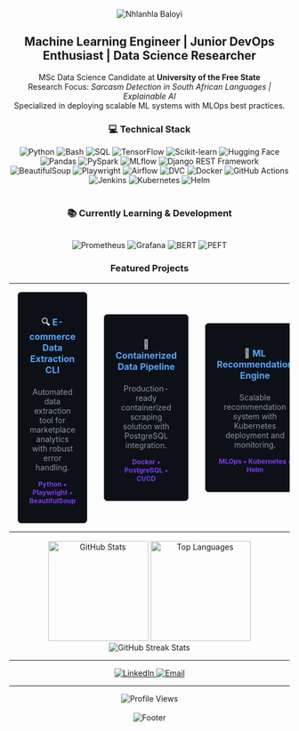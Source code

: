 <!-- Header Banner -->
<div align="center">
  <img src="https://capsule-render.vercel.app/api?type=waving&color=0D1117&height=120&section=header&text=Nhlanhla%20Baloyi&fontSize=40&fontColor=58A6FF&animation=fadeIn&fontAlignY=35" alt="Nhlanhla Baloyi"/>
</div>

<!-- Title -->
<h2 align="center">Machine Learning Engineer | Junior DevOps Enthusiast | Data Science Researcher</h2>

<!-- About Me -->
<p align="center">
  MSc Data Science Candidate at <strong>University of the Free State</strong><br>
  Research Focus: <em>Sarcasm Detection in South African Languages | Explainable AI</em><br>
  Specialized in deploying scalable ML systems with MLOps best practices.
</p>

<!-- Tech Stack Section -->
<h3 align="center">💻 Technical Stack</h3>

<div align="center">
  <!-- Programming & Scripting -->
  <img src="https://img.shields.io/badge/Python-3776AB?style=for-the-badge&logo=python&logoColor=white&labelColor=black" alt="Python"/>
  <img src="https://img.shields.io/badge/Bash-121011?style=for-the-badge&logo=gnubash&logoColor=white" alt="Bash"/>
  <img src="https://img.shields.io/badge/SQL-003B57?style=for-the-badge&logo=postgresql&logoColor=white" alt="SQL"/>

  <!-- Machine Learning & Data -->
  <img src="https://img.shields.io/badge/TensorFlow-FF6F00?style=for-the-badge&logo=tensorflow&logoColor=white" alt="TensorFlow"/>
  <img src="https://img.shields.io/badge/Scikit--Learn-F7931E?style=for-the-badge&logo=scikit-learn&logoColor=white" alt="Scikit-learn"/>
  <img src="https://img.shields.io/badge/HuggingFace-FFD21E?style=for-the-badge&logo=huggingface&logoColor=black" alt="Hugging Face"/>
  <img src="https://img.shields.io/badge/Pandas-150458?style=for-the-badge&logo=pandas&logoColor=white" alt="Pandas"/>
  <img src="https://img.shields.io/badge/PySpark-E25A1C?style=for-the-badge&logo=apachespark&logoColor=white" alt="PySpark"/>
  <img src="https://img.shields.io/badge/MLflow-0194E2?style=for-the-badge&logo=mlflow&logoColor=white" alt="MLflow"/>

  <!-- Web & APIs -->
  <img src="https://img.shields.io/badge/Django%20REST-092E20?style=for-the-badge&logo=django&logoColor=white" alt="Django REST Framework"/>
  <img src="https://img.shields.io/badge/BeautifulSoup-4B8BBE?style=for-the-badge&logo=python&logoColor=white" alt="BeautifulSoup"/>
  <img src="https://img.shields.io/badge/Playwright-2EAD33?style=for-the-badge&logo=microsoftedge&logoColor=white" alt="Playwright"/>

  <!-- Workflow & Orchestration -->
  <img src="https://img.shields.io/badge/Airflow-017CEE?style=for-the-badge&logo=apacheairflow&logoColor=white" alt="Airflow"/>
  <img src="https://img.shields.io/badge/DVC-945DD6?style=for-the-badge&logo=dvc&logoColor=white" alt="DVC"/>

  <!-- DevOps & CI/CD -->
  <img src="https://img.shields.io/badge/Docker-2496ED?style=for-the-badge&logo=docker&logoColor=white" alt="Docker"/>
  <img src="https://img.shields.io/badge/GitHub%20Actions-2088FF?style=for-the-badge&logo=githubactions&logoColor=white" alt="GitHub Actions"/>
  <img src="https://img.shields.io/badge/Jenkins-D24939?style=for-the-badge&logo=jenkins&logoColor=white" alt="Jenkins"/>
    <img src="https://img.shields.io/badge/Kubernetes-326CE5?style=for-the-badge&logo=kubernetes&logoColor=white" alt="Kubernetes"/>
  <img src="https://img.shields.io/badge/Helm-0F1689?style=for-the-badge&logo=helm&logoColor=white" alt="Helm"/>
</div>

<br>

<!-- Learning Section -->
<div align="center">
  <h3>📚 Currently Learning & Development</h3><br>
  <!-- MLOps & Observability -->
  <img src="https://img.shields.io/badge/Prometheus-E6522C?style=for-the-badge&logo=prometheus&logoColor=white" alt="Prometheus"/>
  <img src="https://img.shields.io/badge/Grafana-F46800?style=for-the-badge&logo=grafana&logoColor=white" alt="Grafana"/>

  <!-- LLMs & NLP -->
  <img src="https://img.shields.io/badge/BERT-3E4651?style=for-the-badge&logo=google&logoColor=white" alt="BERT"/>
  <img src="https://img.shields.io/badge/PEFT-FFB000?style=for-the-badge&logo=huggingface&logoColor=black" alt="PEFT"/>
</div>


<!-- Featured Projects -->
<h3 align="center">Featured Projects</h3>
<div align="center">
  <table>
    <tr>
      <td style="width: 33%; padding: 15px;">
        <div style="background:#0D1117; border:1px solid #30363D; border-radius:6px; padding:20px; color:#C9D1D9;">
          <h4 align="center">🔍 <a href="https://github.com/codewithbab015/amazon-scraper-cli" style="color:#58A6FF; text-decoration:none;">E-commerce Data Extraction CLI</a></h4>
          <p align="center" style="color:#8B949E; font-size:14px;">Automated data extraction tool for marketplace analytics with robust error handling.</p>
          <p align="center" style="color:#7C3AED; font-size:12px;"><strong>Python • Playwright • BeautifulSoup</strong></p>
        </div>
      </td>
      <td style="width: 33%; padding: 15px;">
        <div style="background:#0D1117; border:1px solid #30363D; border-radius:6px; padding:20px; color:#C9D1D9;">
          <h4 align="center">🐳 <a href="https://github.com/codewithbab015/amazon-scraper-dockerized" style="color:#58A6FF; text-decoration:none;">Containerized Data Pipeline</a></h4>
          <p align="center" style="color:#8B949E; font-size:14px;">Production-ready containerized scraping solution with PostgreSQL integration.</p>
          <p align="center" style="color:#7C3AED; font-size:12px;"><strong>Docker • PostgreSQL • CI/CD</strong></p>
        </div>
      </td>
      <td style="width: 33%; padding: 15px;">
        <div style="background:#0D1117; border:1px solid #30363D; border-radius:6px; padding:20px; color:#C9D1D9;">
          <h4 align="center">🧠 <a href="https://github.com/codewithbab015/fnb-dataquest-recosys" style="color:#58A6FF; text-decoration:none;">ML Recommendation Engine</a></h4>
          <p align="center" style="color:#8B949E; font-size:14px;">Scalable recommendation system with Kubernetes deployment and monitoring.</p>
          <p align="center" style="color:#7C3AED; font-size:12px;"><strong>MLOps • Kubernetes • Helm</strong></p>
        </div>
      </td>
    </tr>
  </table>
</div>

<!-- GitHub Stats -->
<div align="center">
  <img height="180em" src="https://github-readme-stats.vercel.app/api?username=codewithbab015&show_icons=true&theme=tokyonight&include_all_commits=true&count_private=true" alt="GitHub Stats"/>
  <img height="180em" src="https://github-readme-stats.vercel.app/api/top-langs/?username=codewithbab015&layout=compact&langs_count=8&theme=tokyonight" alt="Top Languages"/>
  <br>
  <img src="https://github-readme-streak-stats.herokuapp.com/?user=codewithbab015&theme=tokyonight" alt="GitHub Streak Stats"/>
</div>

<hr>

<!-- Connect -->
<div align="center">
  <a href="https://www.linkedin.com/in/nhlanhla-baloyi-854933142/" target="_blank">
    <img src="https://img.shields.io/badge/LinkedIn-0077B5?style=flat-square&logo=linkedin&logoColor=white" alt="LinkedIn"/>
  </a>
  <a href="mailto:tekgameus@gmail.com">
    <img src="https://img.shields.io/badge/Email-EA4335?style=flat-square&logo=gmail&logoColor=white" alt="Email"/>
  </a>
</div>

<hr>

<!-- Footer -->
<div align="center">
  <img src="https://komarev.com/ghpvc/?username=codewithbab015&color=58A6FF&style=flat-square&label=Profile+Views" alt="Profile Views"/>
  <br><br>
  <img src="https://capsule-render.vercel.app/api?type=waving&color=0D1117&height=60&section=footer" alt="Footer"/>
</div>
